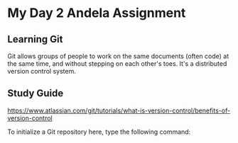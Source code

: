 # My Day 2 Andela Assignment

## Learning Git

Git allows groups of people to work on the same documents (often code) at the same time, and without stepping on each other's toes. It's a distributed version control system.

## Study Guide
https://www.atlassian.com/git/tutorials/what-is-version-control/benefits-of-version-control

To initialize a Git repository here, type the following command:


